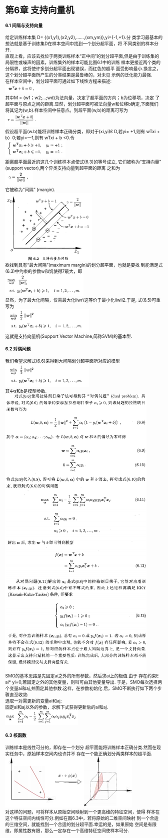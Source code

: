 第6章 支持向量机
========
#### 6.1 间隔与支持向量
给定训练样本集 D= {(x1,y1),(x2,y2),……,(xm,ym)},yi={-1,+1}.分
类学习最基本的想法就是基于训练集D在样本空间中找到一个划分超平面，将
不同类别的样本分开.  
直观上看，应该去找位于两类训练样本“正中间”的划分超平面,但是由于训练集的局限性或噪声的因素，训练集外的样本可能比图6.1中的训练
样本更接近两个类的分隔界，这将使许多划分超平面出现错误，而红色的超平
面受影响最小.换言之，这个划分超平面所产生的分类结果是最鲁棒的，对未见
示例的泛化能力最强.  
在样本空间中，划分超平面可通过如下线性方程来描述:  
![image](https://github.com/sunhaofeng2001/Machine-learning/blob/master/IMG/%E6%89%B9%E6%B3%A8%202020-08-24%20215300.png)  
其中M = (w1；w2;...;wd)为法向量，决定了超平面的方向；b为位移项，决定
了超平面与原点之间的距离.显然，划分超平面可被法向量w和位移b确定,下面我们将其记为(w,b).样本空间中任意点。到超平面(w,b)的距离可写为  
![image](https://github.com/sunhaofeng2001/Machine-learning/blob/master/IMG/%E6%89%B9%E6%B3%A8%202020-08-24%20215416.png)  
假设超平面(w.b)能将训练样本正确分类，即对于(xi,yi)£ D,若yi=
+1,则有 wTxi + b〉0;若yi=一1,则有 wTxi + b <0.令  
![image](https://github.com/sunhaofeng2001/Machine-learning/blob/master/IMG/%E6%89%B9%E6%B3%A8%202020-08-24%20215605.png)  
距离超平面最近的这几个训练样本点使式(6.3)的等号成立,
它们被称为“支持向量” (support vector),两个异类支持向量到超平面的距离
之和为  
![image](https://github.com/sunhaofeng2001/Machine-learning/blob/master/IMG/%E6%89%B9%E6%B3%A8%202020-08-24%20220057.png)  
它被称为“间隔” (margin).  
![image](https://github.com/sunhaofeng2001/Machine-learning/blob/master/IMG/%E6%89%B9%E6%B3%A8%202020-08-24%20220131.png)  
欲找到具有“最大间隔”(maximum margin)的划分超平面，也就是要找
到能满足式(6.3)中约束的参数w和饥使得7最大，即  
![image](https://github.com/sunhaofeng2001/Machine-learning/blob/master/IMG/%E6%89%B9%E6%B3%A8%202020-08-24%20220158.png)  
显然，为了最大化间隔，仅需最大化iiwr\这等价于最小化iiwii2.于是,
式(6.5)可重写为  
![image](https://github.com/sunhaofeng2001/Machine-learning/blob/master/IMG/%E6%89%B9%E6%B3%A8%202020-08-24%20220215.png)  
这就是支持向量机(Support Vector Machine,简称SVM)的基本型.
#### 6.2 对偶问题
我们希望求解式(6.6)来得到大间隔划分超平面所对应的模型  
![image](https://github.com/sunhaofeng2001/Machine-learning/blob/master/IMG/%E6%89%B9%E6%B3%A8%202020-08-24%20220215.png)  
其中s和b是模型参数. 
![image](https://github.com/sunhaofeng2001/Machine-learning/blob/master/IMG/%E6%89%B9%E6%B3%A8%202020-08-24%20222511.png)  
SMO的基本思路是先固定ai之外的所有参数，然后求ai上的极值.由于
存在约束E ai* yi=0,若固定之外的其他变量，则叫可由其他变量导出.
于是，SMO每次选择两个变量ai和aj,并固定其他参数.这样，在参数初始化
后，SMO不断执行如下两个步骤直至收敛:  
选取一对需更新的变量ai和aj;  
固定ai和aj以外的参数，求解下式获得更新后的ai和aj.  
![image](https://github.com/sunhaofeng2001/Machine-learning/blob/master/IMG/%E6%89%B9%E6%B3%A8%202020-08-24%20223741.png)  
#### 6.3 核函数
训练样本是线性可分的，即存在一个划分
超平面能将训练样本正确分类.然而在现实任务中，原始样本空间内也许并不
存在一个能正确划分两类样本的超平面.  
![image](https://github.com/sunhaofeng2001/Machine-learning/blob/master/IMG/%E6%89%B9%E6%B3%A8%202020-08-24%20224449.png)  
对这样的问题，可将样本从原始空间映射到一个更高维的特征空间，使得
样本在这个特征空间内线性可分.例如在图6.3中，若将原始的二维空间映射
到一个合适的三维空间，就能找到一个合适的划分超平面.幸运的是，如果原始
空间是有限维，即属性数有限，那么一定存在一个高维特征空间使样本可分.
